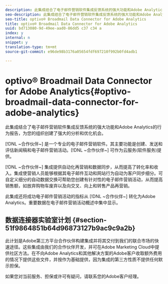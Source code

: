 ```yaml
---
description: 此集成结合了电子邮件营销软件集成反馈系统的强大功能和Adobe Analytics的行为报告，为您的组织创建了强大的分析和优化机会。
seo-description: 此集成结合了电子邮件营销软件集成反馈系统的强大功能和Adobe Analytics的行为报告，为您的组织创建了强大的分析和优化机会。
seo-title: optivo® Broadmail Data Connector for Adobe Analytics
title: optivo® Broadmail Data Connector for Adobe Analytics
uuid: bd713080-9d-49ee-aad0-86dd5 c37 c34 a
index: y
internal: n
snippet: y
translation-type: tm+mt
source-git-commit: e96de98b3176a05654fdf697210f992b0fd4adb1

---
```



# optivo® Broadmail Data Connector for Adobe Analytics{#optivo-broadmail-data-connector-for-adobe-analytics}

此集成结合了电子邮件营销软件集成反馈系统的强大功能和Adobe Analytics的行为报告，为您的组织创建了强大的分析和优化机会。

[!DNL ~合作伙伴~] 是一个专业的电子邮件营销软件。其主要功能是创建、发送和评估新闻稿和电子邮件营销活动。[!DNL ~合作伙伴~] 可作为云服务(软件服务)提供。

[!DNL ~合作伙伴~] 集成提供自动化再营销和数据同步，从而提高了转化率和收入。集成使营销人员能够根据其电子邮件互动和网站行为自动为客户同步细分。可自定义细分的自动数据交换可帮助您创建有针对性的电子邮件营销活动，从而提高销售额，如放弃购物车废弃以及向交叉、向上和转售产品再营销。

此集成还将成功电子邮件营销活动的指标从 [!DNL ~合作伙伴~] 转化为Adobe Analytics。重要数据在电子邮件营销活动概述中集中显示。

## 数据连接器实验室计划 {#section-51f9864851b64d96873127b9ac9c9a2b}

此计划是Adobe第三方平台合作伙伴构建集成并将其交付到我们的联合市场的快速途径。这些集成由我们的合作伙伴开发，并可在Adobe Marketing Cloud中提供社区方法。在不向Adobe Analytics和其他解决方案的Adobe客户收取额外费用的情况下提供这些文件，并按作为基础提供，因为集成的第三方性质不提供任何默示担保。

如果您对当前服务、担保或许可有疑问，请联系您的Adobe客户经理。
